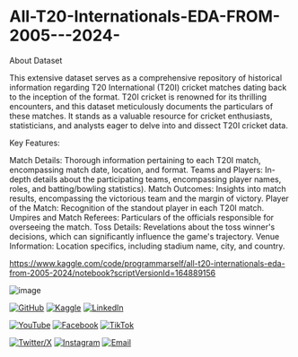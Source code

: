 # All-T20-Internationals-EDA-FROM-2005---2024-

About Dataset

This extensive dataset serves as a comprehensive repository of historical information regarding T20 International (T20I) cricket matches dating back to the inception of the format. T20I cricket is renowned for its thrilling encounters, and this dataset meticulously documents the particulars of these matches. It stands as a valuable resource for cricket enthusiasts, statisticians, and analysts eager to delve into and dissect T20I cricket data.

Key Features:

Match Details: Thorough information pertaining to each T20I match, encompassing match date, location, and format.
Teams and Players: In-depth details about the participating teams, encompassing player names, roles, and batting/bowling statistics).
Match Outcomes: Insights into match results, encompassing the victorious team and the margin of victory.
Player of the Match: Recognition of the standout player in each T20I match.
Umpires and Match Referees: Particulars of the officials responsible for overseeing the match.
Toss Details: Revelations about the toss winner's decisions, which can significantly influence the game's trajectory.
Venue Information: Location specifics, including stadium name, city, and country.

https://www.kaggle.com/code/programmarself/all-t20-internationals-eda-from-2005-2024/notebook?scriptVersionId=164889156

![image](https://github.com/programmarself/All-T20-Internationals-EDA-FROM-2005---2024-/assets/134633289/71a819dc-6ece-4e74-847c-5d8b1bc0a4de)

[![GitHub](https://img.shields.io/badge/GitHub-Profile-blue?style=for-the-badge&logo=github)](https://github.com/programmarself) 
[![Kaggle](https://img.shields.io/badge/Kaggle-Profile-blue?style=for-the-badge&logo=kaggle)](https://www.kaggle.com/programmarself) 
[![LinkedIn](https://img.shields.io/badge/LinkedIn-Profile-blue?style=for-the-badge&logo=linkedin)](https://www.linkedin.com/in/irfan-ullah-khan-4a2871208/)  

[![YouTube](https://img.shields.io/badge/YouTube-Profile-red?style=for-the-badge&logo=youtube)](https://www.youtube.com/@irfanullahkhan7748) 
[![Facebook](https://img.shields.io/badge/Facebook-Profile-blue?style=for-the-badge&logo=facebook)](https://www.facebook.com/programmar.person.5) 
[![TikTok](https://img.shields.io/badge/TikTok-Profile-black?style=for-the-badge&logo=tiktok)](https://www.tiktok.com/@world_changing_words)  

[![Twitter/X](https://img.shields.io/badge/Twitter-Profile-blue?style=for-the-badge&logo=twitter)](https://twitter.com/programmarself) 
[![Instagram](https://img.shields.io/badge/Instagram-Profile-blue?style=for-the-badge&logo=instagram)](https://www.instagram.com/programmar.person.5/) 
[![Email](https://img.shields.io/badge/Email-Contact%20Me-red?style=for-the-badge&logo=email)](mailto:programmarself@gmail.com)

